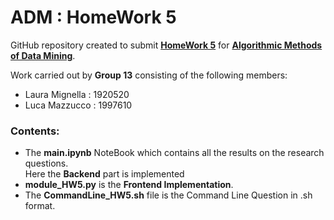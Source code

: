 # ADM : HomeWork 5

GitHub repository created to submit **[HomeWork 5](https://github.com/lucamaiano/ADM/tree/master/2022/Homework_5)** for [**Algorithmic Methods of Data Mining**](http://aris.me/index.php/data-mining-ds-2022).

Work carried out by **Group 13** consisting of the following members:

- Laura Mignella : 1920520
- Luca Mazzucco : 1997610

### Contents:

* The **main.ipynb** NoteBook which contains all the results on the research questions.\
Here the **Backend** part is implemented
* **module_HW5.py**  is the **Frontend Implementation**.
* The **CommandLine_HW5.sh** file is the Command Line Question in .sh format.
